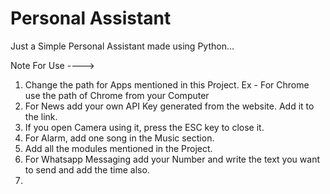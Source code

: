 # Personal Assistant 
 Just a Simple Personal Assistant made using Python...

Note For Use ---->

1. Change the path for Apps mentioned in this Project.
Ex - For Chrome use the path of Chrome from your Computer
2. For News add your own API Key generated from the website. Add it to the link.
3. If you open Camera using it, press the ESC key to close it.
4. For Alarm, add one song in the Music section.
5. Add all the modules mentioned in the Project.
6. For Whatsapp Messaging add your Number and write the text you want to send and add the time also.
7. 
